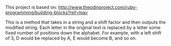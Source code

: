 

This project is based on: http://www.theodinproject.com/ruby-programming/building-blocks?ref=lnav

This is a method that takes in a string and a shift factor and then outputs the modified string. Each letter in the original text is replaced by a letter some fixed number of positions down the alphabet. For example, with a left shift of 3, D would be replaced by A, E would become B, and so on.
